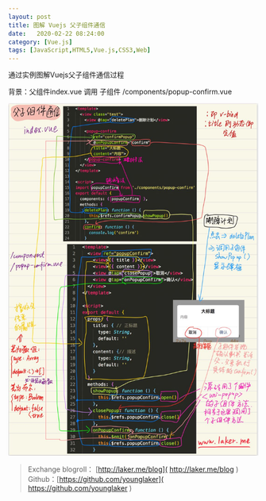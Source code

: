 ```yaml
---
layout: post
title: 图解 Vuejs 父子组件通信
date:   2020-02-22 08:24:00
category: [Vue.js]
tags: [JavaScript,HTML5,Vue.js,CSS3,Web]
---
```



通过实例图解Vuejs父子组件通信过程

<!--more-->

背景：父组件index.vue 调用 子组件 /components/popup-confirm.vue

![](https://raw.githubusercontent.com/aomine-sama/px/master/2019/20022401.jpg)



> Exchange blogroll： [http://laker.me/blog]( http://laker.me/blog )
> Github：[https://github.com/younglaker]( https://github.com/younglaker )
